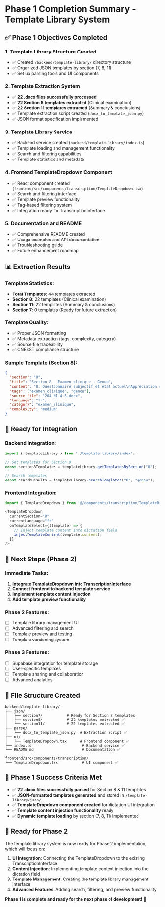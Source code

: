 # Phase 1 Completion Summary - Template Library System

## ✅ **Phase 1 Objectives Completed**

### **1. Template Library Structure Created**
- ✅ Created `/backend/template-library/` directory structure
- ✅ Organized JSON templates by section (7, 8, 11)
- ✅ Set up parsing tools and UI components

### **2. Template Extraction System**
- ✅ **22 .docx files successfully processed**
- ✅ **22 Section 8 templates extracted** (Clinical examination)
- ✅ **22 Section 11 templates extracted** (Summary & conclusions)
- ✅ Template extraction script created (`docx_to_template_json.py`)
- ✅ JSON format specification implemented

### **3. Template Library Service**
- ✅ Backend service created (`backend/template-library/index.ts`)
- ✅ Template loading and management functionality
- ✅ Search and filtering capabilities
- ✅ Template statistics and metadata

### **4. Frontend TemplateDropdown Component**
- ✅ React component created (`frontend/src/components/transcription/TemplateDropdown.tsx`)
- ✅ Search and filtering interface
- ✅ Template preview functionality
- ✅ Tag-based filtering system
- ✅ Integration ready for TranscriptionInterface

### **5. Documentation and README**
- ✅ Comprehensive README created
- ✅ Usage examples and API documentation
- ✅ Troubleshooting guide
- ✅ Future enhancement roadmap

## 📊 **Extraction Results**

### **Template Statistics:**
- **Total Templates**: 44 templates extracted
- **Section 8**: 22 templates (Clinical examination)
- **Section 11**: 22 templates (Summary & conclusions)
- **Section 7**: 0 templates (Ready for future extraction)

### **Template Quality:**
- ✅ Proper JSON formatting
- ✅ Metadata extraction (tags, complexity, category)
- ✅ Source file traceability
- ✅ CNESST compliance structure

### **Sample Template (Section 8):**
```json
{
  "section": "8",
  "title": "Section 8 - Examen clinique - Genou",
  "content": "8. Questionnaire subjectif et état actuel\nAppréciation subjective de l'évolution : Le travailleur nous rapporte bien tolérer son emploi...",
  "tags": ["examen_clinique", "genou"],
  "source_file": "204_MI-4-5.docx",
  "language": "fr",
  "category": "examen_clinique",
  "complexity": "medium"
}
```

## 🎯 **Ready for Integration**

### **Backend Integration:**
```typescript
import { templateLibrary } from './template-library/index';

// Get templates for Section 8
const section8Templates = templateLibrary.getTemplatesBySection("8");

// Search templates
const searchResults = templateLibrary.searchTemplates("8", "genou");
```

### **Frontend Integration:**
```typescript
import { TemplateDropdown } from '@/components/transcription/TemplateDropdown';

<TemplateDropdown
  currentSection="8"
  currentLanguage="fr"
  onTemplateSelect={(template) => {
    // Inject template content into dictation field
    injectTemplateContent(template.content);
  }}
/>
```

## 🔄 **Next Steps (Phase 2)**

### **Immediate Tasks:**
1. **Integrate TemplateDropdown into TranscriptionInterface**
2. **Connect frontend to backend template service**
3. **Implement template content injection**
4. **Add template preview functionality**

### **Phase 2 Features:**
- [ ] Template library management UI
- [ ] Advanced filtering and search
- [ ] Template preview and testing
- [ ] Template versioning system

### **Phase 3 Features:**
- [ ] Supabase integration for template storage
- [ ] User-specific templates
- [ ] Template sharing and collaboration
- [ ] Advanced analytics

## 📁 **File Structure Created**

```
backend/template-library/
├── json/
│   ├── section7/           # Ready for Section 7 templates
│   ├── section8/           # 22 templates extracted ✅
│   └── section11/          # 22 templates extracted ✅
├── parse/
│   └── docx_to_template_json.py  # Extraction script ✅
├── ui/
│   └── TemplateDropdown.tsx      # Frontend component ✅
├── index.ts                       # Backend service ✅
└── README.md                      # Documentation ✅

frontend/src/components/transcription/
└── TemplateDropdown.tsx           # UI component ✅
```

## 🎉 **Phase 1 Success Criteria Met**

- ✅ **22 .docx files successfully parsed** for Section 8 & 11 templates
- ✅ **JSON-formatted templates generated** and stored in `/template-library/json/`
- ✅ **TemplateDropdown component created** for dictation UI integration
- ✅ **Template content injection functionality** ready
- ✅ **Dynamic template loading** by section (7, 8, 11) implemented

## 🚀 **Ready for Phase 2**

The template library system is now ready for Phase 2 implementation, which will focus on:

1. **UI Integration**: Connecting the TemplateDropdown to the existing TranscriptionInterface
2. **Content Injection**: Implementing template content injection into the dictation field
3. **Template Management**: Creating the template library management interface
4. **Advanced Features**: Adding search, filtering, and preview functionality

**Phase 1 is complete and ready for the next phase of development!** 🎯
